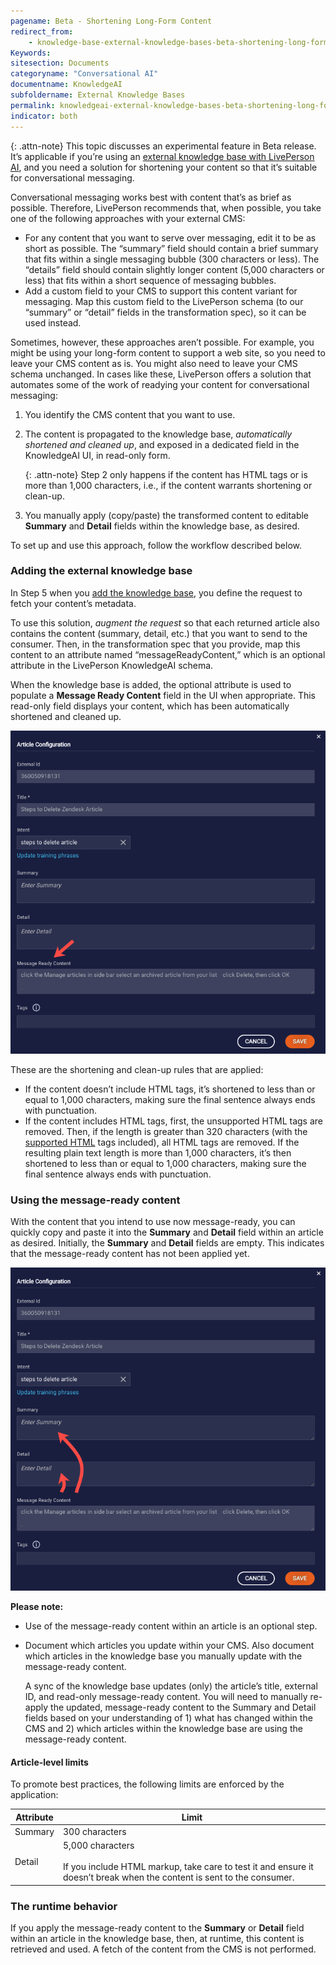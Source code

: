 ```yaml
---
pagename: Beta - Shortening Long-Form Content
redirect_from:
    - knowledge-base-external-knowledge-bases-beta-shortening-long-form-content.html
Keywords:
sitesection: Documents
categoryname: "Conversational AI"
documentname: KnowledgeAI
subfoldername: External Knowledge Bases
permalink: knowledgeai-external-knowledge-bases-beta-shortening-long-form-content.html
indicator: both
---
```


{: .attn-note}
This topic discusses an experimental feature in Beta release. It’s applicable if you’re using an [external knowledge base with LivePerson AI](knowledgeai-external-knowledge-bases-external-kbs-with-liveperson-ai.html), and you need a solution for shortening your content so that it’s suitable for conversational messaging.

Conversational messaging works best with content that’s as brief as possible. Therefore, LivePerson recommends that, when possible, you take one of the following approaches with your external CMS:

* For any content that you want to serve over messaging, edit it to be as short as possible.  The “summary” field should contain a brief summary that fits within a single messaging bubble (300 characters or less). The “details” field should contain slightly longer content (5,000 characters or less) that fits within a short sequence of messaging bubbles.
* Add a custom field to your CMS to support this content variant for messaging. Map this custom field to the LivePerson schema (to our “summary” or “detail” fields in the transformation spec), so it can be used instead.

Sometimes, however, these approaches aren’t possible. For example, you might be using your long-form content to support a web site, so you need to leave your CMS content as is. You might also need to leave your CMS schema unchanged. In cases like these, LivePerson offers a solution that automates some of the work of readying your content for conversational messaging:

1. You identify the CMS content that you want to use.
2. The content is propagated to the knowledge base, *automatically shortened and cleaned up*, and exposed in a dedicated field in the KnowledgeAI UI, in read-only form.

    {: .attn-note}
    Step 2 only happens if the content has HTML tags or is more than 1,000 characters, i.e., if the content warrants shortening or clean-up.

3. You manually apply (copy/paste) the transformed content to editable **Summary** and **Detail** fields within the knowledge base, as desired.

To set up and use this approach, follow the workflow described below.

### Adding the external knowledge base

In Step 5 when you [add the knowledge base](knowledgeai-external-knowledge-bases-external-kbs-with-liveperson-ai.html#add-an-external-kb-with-liveperson-ai), you define the request to fetch your content’s metadata.

To use this solution, *augment the request* so that each returned article also contains the content (summary, detail, etc.) that you want to send to the consumer. Then, in the transformation spec that you provide, map this content to an attribute named “messageReadyContent,” which is an optional attribute in the LivePerson KnowledgeAI schema.

When the knowledge base is added, the optional attribute is used to populate a **Message Ready Content** field in the UI when appropriate. This read-only field displays your content, which has been automatically shortened and cleaned up.

<img style="width:800px" src="img/ConvoBuilder/kb_cms_long_form1.png" alt="The Message Ready Content field on the Article Configuration page">

These are the shortening and clean-up rules that are applied:

* If the content doesn’t include HTML tags, it’s shortened to less than or equal to 1,000 characters, making sure the final sentence always ends with punctuation.
* If the content includes HTML tags, first, the unsupported HTML tags are removed. Then, if the length is greater than 320 characters (with the [supported HTML](knowledgeai-common-settings-tasks.html#format-text-in-an-article) tags included), all HTML tags are removed. If the resulting plain text length is more than 1,000 characters, it’s then shortened to less than or equal to 1,000 characters, making sure the final sentence always ends with punctuation.

### Using the message-ready content

With the content that you intend to use now message-ready, you can quickly copy and paste it into the **Summary** and **Detail** field within an article as desired. Initially, the **Summary** and **Detail** fields are empty. This indicates that the message-ready content has not been applied yet.

<img style="width:800px" src="img/ConvoBuilder/kb_cms_long_form2.png" alt="Summary and Detail fields that are empty on the Article Configuration page">

**Please note:**

* Use of the message-ready content within an article is an optional step.
* Document which articles you update within your CMS. Also document which articles in the knowledge base you manually update with the message-ready content.

    A sync of the knowledge base updates (only) the article’s title, external ID, and read-only message-ready content. You will need to manually re-apply the updated, message-ready content to the Summary and Detail fields based on your understanding of 1) what has changed within the CMS and 2) which articles within the knowledge base are using the message-ready content.

#### Article-level limits

To promote best practices, the following limits are enforced by the application:

| Attribute | Limit |
| --- | --- |
| Summary | 300 characters |
| Detail | 5,000 characters<br><br>If you include HTML markup, take care to test it and ensure it doesn’t break when the content is sent to the consumer. |

### The runtime behavior

If you apply the message-ready content to the **Summary** or **Detail** field within an article in the knowledge base, then, at runtime, this content is retrieved and used. A fetch of the content from the CMS is not performed.
